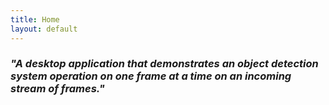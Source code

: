 ```yaml
---
title: Home
layout: default
---
```


### *"A desktop application that demonstrates an object detection system operation on one frame at a time on an incoming stream of frames."*
